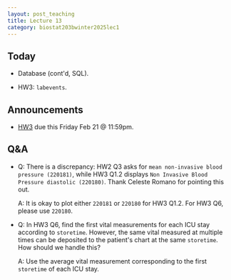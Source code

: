 ```yaml
---
layout: post_teaching
title: Lecture 13
category: biostat203bwinter2025lec1
---
```


## Today

* Database (cont'd, SQL).

* HW3: `labevents`.

## Announcements

* [HW3](https://ucla-biostat-203b.github.io/2025winter/hw/hw3/hw3.html) due this Friday Feb 21 @ 11:59pm.

## Q&A

* Q: There is a discrepancy: HW2 Q3 asks for `mean non-invasive blood pressure (220181)`, while HW3 Q1.2 displays `Non Invasive Blood Pressure diastolic (220180)`. Thank Celeste Romano for pointing this out.

    A: It is okay to plot either `220181` or `220180` for HW3 Q1.2. For HW3 Q6, please use `220180`.
    
* Q: In HW3 Q6, find the first vital measurements for each ICU stay according to `storetime`. However, the same vital measured at multiple times can be deposited to the patient's chart at the same `storetime`. How should we handle this?

    A: Use the average vital measurement corresponding to the first `storetime` of each ICU stay.
